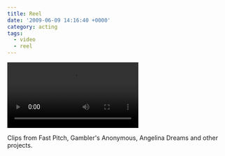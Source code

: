 ```yaml
---
title: Reel
date: '2009-06-09 14:16:40 +0000'
category: acting
tags:
  - video
  - reel
---
```

<video controls="controls">
<source src="images/Damien_Burke_reel-480x270.m4v" type="video/mp4">
</video>

Clips from Fast Pitch, Gambler's Anonymous, Angelina Dreams and other projects.
